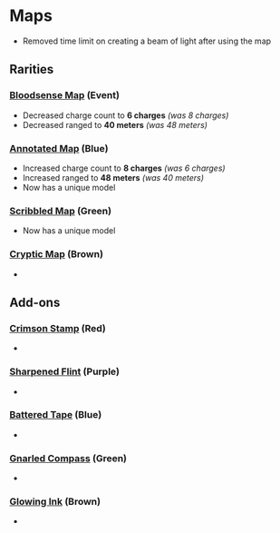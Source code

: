# Maps

- Removed time limit on creating a beam of light after using the map


## Rarities

### [Bloodsense Map](<https://deadbydaylight.wiki.gg/wiki/Bloodsense_Map>) (Event)

- Decreased charge count to **6 charges** *(was 8 charges)*
- Decreased ranged to **40 meters** *(was 48 meters)*


### [Annotated Map](<https://deadbydaylight.wiki.gg/wiki/Annotated_Map>) (Blue)

- Increased charge count to **8 charges** *(was 6 charges)*
- Increased ranged to **48 meters** *(was 40 meters)*
- Now has a unique model


### [Scribbled Map](<https://deadbydaylight.wiki.gg/wiki/Scribbled_Map>) (Green)

- Now has a unique model


### [Cryptic Map](<https://deadbydaylight.wiki.gg/wiki/Cryptic_Map>) (Brown)

-


## Add-ons


### [Crimson Stamp](<https://deadbydaylight.wiki.gg/wiki/Crimson_Stamp>) (Red)

-


### [Sharpened Flint](<https://deadbydaylight.wiki.gg/wiki/Sharpened_Flint>) (Purple)

-


### [Battered Tape](<https://deadbydaylight.wiki.gg/wiki/Battered_Tape>) (Blue)

-


### [Gnarled Compass](<https://deadbydaylight.wiki.gg/wiki/Gnarled_Compass>) (Green)

-


### [Glowing Ink](<https://deadbydaylight.wiki.gg/wiki/Glowing_Ink>) (Brown)

-
